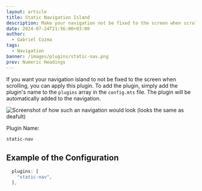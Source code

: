 ```yaml
---
layout: article
title: Static Navigation Island
description: Make your navigation not be fixed to the screen when scrolling.
date: 2024-07-24T21:56:00+03:00
author:
  - Gabriel Cozma
tags:
  - Navigation
banner: /images/plugins/static-nav.png
prev: Numeric Headings
---
```


If you want your navigation island to not be fixed to the screen when scrolling, you can apply this plugin. To add the plugin, simply add the plugin's name to the `plugins` array in the `config.mts` file. The plugin will be automatically added to the navigation.

![Screenshot of how such an navigation would look (looks the same as deafult)](/images/plugins/static-nav.png#shadow)


Plugin Name:

```txt
static-nav
```

## Example of the Configuration

```ts
  plugins: [
    "static-nav",
  ],
```
